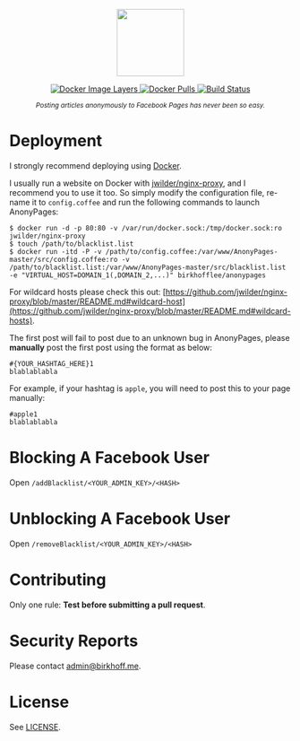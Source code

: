 <p align="center">
    <img src="https://rawgit.com/BirkhoffLee/AnonyPages/master/logo.svg"
         height="120">
</p>
<p align="center">
    <a href="https://microbadger.com/images/birkhofflee/anonypages">
        <img src="https://images.microbadger.com/badges/image/birkhofflee/anonypages.svg"
             alt="Docker Image Layers">
    </a>
    <a href="https://hub.docker.com/r/birkhofflee/anonypages">
        <img src="https://img.shields.io/docker/pulls/birkhofflee/anonypages.svg"
             alt="Docker Pulls">
    </a>
    <a href="https://drone.birkhoff.me/BirkhoffLee/AnonyPages">
        <img src="https://drone.birkhoff.me/api/badges/BirkhoffLee/AnonyPages/status.svg"
             alt="Build Status">
    </a>
</p>
<p align="center">
    <sup><i>Posting articles anonymously to Facebook Pages has never been so easy.</i></sup>
</p>

# Deployment
I strongly recommend deploying using [Docker](https://www.docker.com/).

I usually run a website on Docker with [jwilder/nginx-proxy](https://github.com/jwilder/nginx-proxy), and I recommend you to use it too. So simply modify the configuration file, re-name it to `config.coffee` and run the following commands to launch AnonyPages:

```
$ docker run -d -p 80:80 -v /var/run/docker.sock:/tmp/docker.sock:ro jwilder/nginx-proxy
$ touch /path/to/blacklist.list
$ docker run -itd -P -v /path/to/config.coffee:/var/www/AnonyPages-master/src/config.coffee:ro -v /path/to/blacklist.list:/var/www/AnonyPages-master/src/blacklist.list -e "VIRTUAL_HOST=DOMAIN_1(,DOMAIN_2,...)" birkhofflee/anonypages
```

For wildcard hosts please check this out: [https://github.com/jwilder/nginx-proxy/blob/master/README.md#wildcard-host](https://github.com/jwilder/nginx-proxy/blob/master/README.md#wildcard-hosts).

The first post will fail to post due to an unknown bug in AnonyPages, please **manually** post the first post using the format as below:

```
#{YOUR_HASHTAG_HERE}1
blablablabla
```

For example, if your hashtag is `apple`, you will need to post this to your page manually:
```
#apple1
blablablabla
```

# Blocking A Facebook User
Open `/addBlacklist/<YOUR_ADMIN_KEY>/<HASH>`

# Unblocking A Facebook User
Open `/removeBlacklist/<YOUR_ADMIN_KEY>/<HASH>`

# Contributing
Only one rule: **Test before submitting a pull request**.

# Security Reports
Please contact [admin@birkhoff.me](mailto:admin@birkhoff.me).

# License
See [LICENSE](LICENSE).
